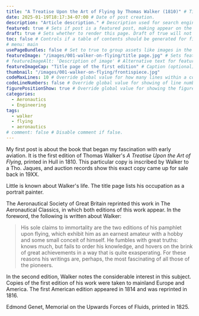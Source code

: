 ```yaml
---
title: "A Treatise Upon the Art of Flying by Thomas Walker (1810)" # Title of the blog post.
date: 2025-01-19T18:17:34-07:00 # Date of post creation.
description: "Article description." # Description used for search engine.
featured: true # Sets if post is a featured post, making appear on the home page side bar.
draft: true # Sets whether to render this page. Draft of true will not be rendered.
toc: false # Controls if a table of contents should be generated for first-level links automatically.
# menu: main
usePageBundles: false # Set to true to group assets like images in the same folder as this post.
featureImage: "/images/001-walker-on-flying/title page.jpg" # Sets featured image on blog post.
# featureImageAlt: 'Description of image' # Alternative text for featured image.
featureImageCap: "Title page of the first edition" # Caption (optional).
thumbnail: "/images/001-walker-on-flying/frontispiece.jpg"
codeMaxLines: 10 # Override global value for how many lines within a code block before auto-collapsing.
codeLineNumbers: false # Override global value for showing of line numbers within code block.
figurePositionShow: true # Override global value for showing the figure label.
categories:
  - Aeronautics
  - Engineering
tags:
  - walker
  - flying
  - aeronautics
# comment: false # Disable comment if false.
---
```


My first post is about the book that began my fascination with early aviation. It is the first edition of Thomas Walker's *A Treatise Upon the Art of Flying*, printed in Hull in 1810. This particular copy is inscribed by Walker to a Tho. Jaques, and auction records show this exact copy came up for sale back in 19XX.

Little is known about Walker's life. The title page lists his occupation as a portrait painter.

The Aeronautical Society of Great Britain reprinted this work in The Aeronautical Classics, in which both editions of this work appear. In the foreword, the following is written about Walker: 
> His sole claims to immortality are the two editions of his pamphlet upon flying, which exhibit him as an earnest amateur with a hobby and some small conceit of himself. He fumbles with great truths: knows much, but fails to order his knowledge, and hovers on the brink of great achievements in a way that is quite exasperating. For these reasons his writings are, perhaps, the most fascinating of all those of the pioneers.

In the second edition, Walker notes the considerable interest in this subject. Copies of the first edition of his work were taken to mainland Europe and America. The first American edition appeared in 1814 and was reprinted in 1816.

Edmond Genet, Memorial on the Upwards Forces of Fluids, printed in 1825.
